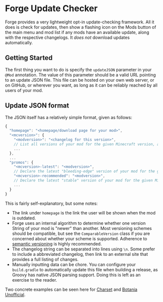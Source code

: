 Forge Update Checker
====================

Forge provides a very lightweight opt-in update-checking framework. All it does is check for updates, then show a flashing icon on the Mods button of the main menu and mod list if any mods have an available update, along with the respective changelogs. It *does not* download updates automatically.

Getting Started
---------------

The first thing you want to do is specify the `updateJSON` parameter in your `@Mod` annotation. The value of this parameter should be a valid URL pointing to an update JSON file. This file can be hosted on your own web server, or on GitHub, or wherever you want, as long as it can be reliably reached by all users of your mod.

Update JSON format
------------------

The JSON itself has a relatively simple format, given as follows:

```Javascript
{
  "homepage": "<homepage/download page for your mod>",
  "<mcversion>": {
    "<modversion>": "<changelog for this version>", 
    // List all versions of your mod for the given Minecraft version, along with their changelogs
    ...
  },
  ...
  "promos": {
    "<mcversion>-latest": "<modversion>",
    // Declare the latest "bleeding-edge" version of your mod for the given Minecraft version
    "<mcversion>-recommended": "<modversion>",
    // Declare the latest "stable" version of your mod for the given Minecraft version
    ...
  }
}
```

This is fairly self-explanatory, but some notes:
 
* The link under `homepage` is the link the user will be shown when the mod is outdated.
* Forge uses an internal algorithm to determine whether one version String of your mod is "newer" than another. Most versioning schemes should be compatible, but see the `ComparableVersion` class if you are concerned about whether your scheme is supported. Adherence to [semantic versioning](http://semver.org/) is highly recommended.
* The changelog string can be separated into lines using `\n`. Some prefer to include a abbreviated changelog, then link to an external site that provides a full listing of changes.
* Manually inputting data can be chore. You can configure your `build.gradle` to automatically update this file when building a release, as Groovy has native JSON parsing support. Doing this is left as an exercise to the reader.

Two concrete examples can be seen here for [Charset](http://charset.asie.pl/update.json) and [Botania Unofficial](https://raw.githubusercontent.com/williewillus/Botania/HEAD/version/update.json).
